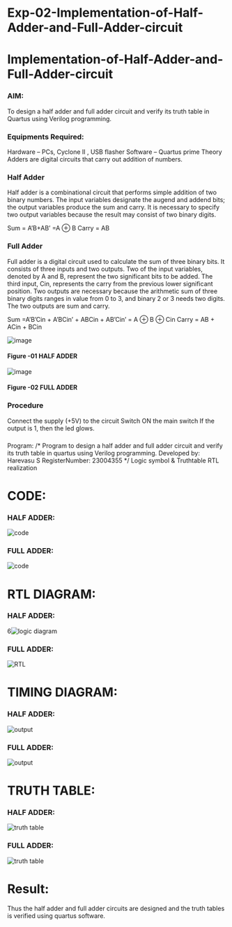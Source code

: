 # Exp-02-Implementation-of-Half-Adder-and-Full-Adder-circuit

# Implementation-of-Half-Adder-and-Full-Adder-circuit
### AIM:
To design a half adder and full adder circuit and verify its truth table in Quartus using Verilog programming.

### Equipments Required:
Hardware – PCs, Cyclone II , USB flasher
Software – Quartus prime
Theory
Adders are digital circuits that carry out addition of numbers.

### Half Adder
Half adder is a combinational circuit that performs simple addition of two binary numbers. The input variables designate the augend and addend bits; the output variables produce the sum and carry. It is necessary to specify two output variables because the result may consist of two binary digits.

Sum = A’B+AB’ =A ⊕ B Carry = AB

### Full Adder
Full adder is a digital circuit used to calculate the sum of three binary bits. It consists of three inputs and two outputs. Two of the input variables, denoted by A and B, represent the two significant bits to be added. The third input, Cin, represents the carry from the previous lower significant position. Two outputs are necessary because the arithmetic sum of three binary digits ranges in value from 0 to 3, and binary 2 or 3 needs two digits. The two outputs are sum and carry.

Sum =A’B’Cin + A’BCin’ + ABCin + AB’Cin’ = A ⊕ B ⊕ Cin Carry = AB + ACin + BCin

 ![image](https://user-images.githubusercontent.com/36288975/163552156-a13e5a56-c638-4110-97d9-8896907c8d25.png)

#### Figure -01 HALF ADDER 


![image](https://user-images.githubusercontent.com/36288975/163552057-b3547877-6d07-45b4-b7e0-bcfebfad9e1d.png)

#### Figure -02 FULL ADDER 

### Procedure

Connect the supply (+5V) to the circuit
Switch ON the main switch
If the output is 1, then the led glows.
### 
Program:
/*
Program to design a half adder and full adder circuit and verify its truth table in quartus using Verilog programming.
Developed by: Harevasu S
RegisterNumber:  23004355
*/
Logic symbol & Truthtable
RTL realization

# CODE:


###  HALF ADDER:

![code](https://github.com/Harevasu/Exp-02-Implementation-of-Half-Adder-and-Full-Adder-circuit/assets/147985044/ed03c978-9976-4768-b20d-9bd1c19f7c0d)


###  FULL ADDER:
 
![code](https://github.com/Harevasu/Exp-02-Implementation-of-Half-Adder-and-Full-Adder-circuit/assets/147985044/0dd71692-6d06-46fd-ad6c-70f4592375cd)


# RTL DIAGRAM:


###  HALF ADDER:

6![logic diagram](https://github.com/Harevasu/Exp-02-Implementation-of-Half-Adder-and-Full-Adder-circuit/assets/147985044/c41003ac-103a-4e65-83a1-72d49a1a20f8)


###  FULL ADDER:


![RTL](https://github.com/Harevasu/Exp-02-Implementation-of-Half-Adder-and-Full-Adder-circuit/assets/147985044/10175a65-46e0-481f-a3d0-630388dacb15)


# TIMING DIAGRAM:

###  HALF ADDER:

![output](https://github.com/Harevasu/Exp-02-Implementation-of-Half-Adder-and-Full-Adder-circuit/assets/147985044/b2bea0d1-09c2-47b1-b74b-482b8dd05882)

 
###  FULL ADDER:

![output](https://github.com/Harevasu/Exp-02-Implementation-of-Half-Adder-and-Full-Adder-circuit/assets/147985044/357d177c-971a-4dad-927f-17c6708fe7da)


# TRUTH TABLE:

###  HALF ADDER:

![truth table](https://github.com/Harevasu/Exp-02-Implementation-of-Half-Adder-and-Full-Adder-circuit/assets/147985044/e42e2138-08a6-42c1-8804-8dabef3acfe0)


###  FULL ADDER:

![truth table](https://github.com/Harevasu/Exp-02-Implementation-of-Half-Adder-and-Full-Adder-circuit/assets/147985044/49f7a144-0e2d-4bb0-bbdb-d174679e8dd0)



# Result:
   Thus the half adder and full adder circuits are designed and the truth tables is verified using quartus software.

